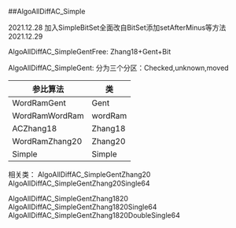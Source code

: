 ##AlgoAllDiffAC_Simple

2021.12.28 加入SimpleBitSet全面改自BitSet添加setAfterMinus等方法
2021.12.29

AlgoAllDiffAC_SimpleGentFree: Zhang18+Gent+Bit




AlgoAllDiffAC_SimpleGent: 
分为三个分区：Checked,unknown,moved

| 参比算法 | 类       |
|------|---------|
| WordRamGent  | Gent    |
| WordRamWordRam  | wordRam |
|ACZhang18| Zhang18 |
|WordRamZhang20| Zhang20 |
|Simple|Simple|

相关类：
AlgoAllDiffAC_SimpleGentZhang20
AlgoAllDiffAC_SimpleGentZhang20Single64

AlgoAllDiffAC_SimpleGentZhang1820
AlgoAllDiffAC_SimpleGentZhang1820Single64
AlgoAllDiffAC_SimpleGentZhang1820DoubleSingle64